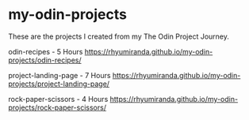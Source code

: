 # my-odin-projects
These are the projects I created from my The Odin Project Journey.

odin-recipes - 5 Hours
https://rhyumiranda.github.io/my-odin-projects/odin-recipes/

project-landing-page - 7 Hours
https://rhyumiranda.github.io/my-odin-projects/project-landing-page/

rock-paper-scissors - 4 Hours
https://rhyumiranda.github.io/my-odin-projects/rock-paper-scissors/
